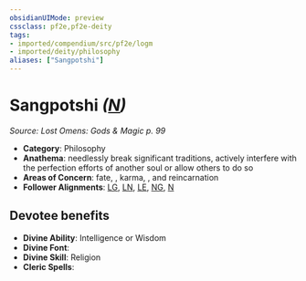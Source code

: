 ```yaml
---
obsidianUIMode: preview
cssclass: pf2e,pf2e-deity
tags:
- imported/compendium/src/pf2e/logm
- imported/deity/philosophy
aliases: ["Sangpotshi"]
---
```

# Sangpotshi *([N](neutral-b1.md))*  
*Source: Lost Omens: Gods & Magic p. 99*  

- **Category**: Philosophy
- **Anathema**: needlessly break significant traditions, actively interfere with the perfection efforts of another soul or allow others to do so
- **Areas of Concern**: fate, , karma, , and reincarnation
- **Follower Alignments**: [LG](lawful-goo-b1.md), [LN](lawful-neutral-b1.md), [LE](lawful-evil-b1.md), [NG](neutral-good-b1.md), [N](neutral-b1.md)

## Devotee benefits

- **Divine Ability**: Intelligence or Wisdom
- **Divine Font**: 
- **Divine Skill**: Religion
- **Cleric Spells**: